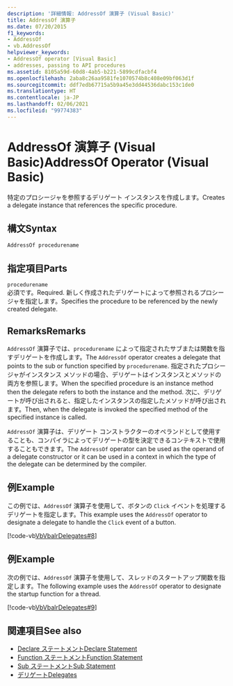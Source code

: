 ```yaml
---
description: '詳細情報: AddressOf 演算子 (Visual Basic)'
title: AddressOf 演算子
ms.date: 07/20/2015
f1_keywords:
- AddressOf
- vb.AddressOf
helpviewer_keywords:
- AddressOf operator [Visual Basic]
- addresses, passing to API procedures
ms.assetid: 8105a59d-60d8-4ab5-b221-5899cdfacbf4
ms.openlocfilehash: 2aba8c26aa9581fe1070574b8c408e09bf063d1f
ms.sourcegitcommit: ddf7edb67715a5b9a45e3dd44536dabc153c1de0
ms.translationtype: HT
ms.contentlocale: ja-JP
ms.lasthandoff: 02/06/2021
ms.locfileid: "99774383"
---
```

# <a name="addressof-operator-visual-basic"></a><span data-ttu-id="20b7b-103">AddressOf 演算子 (Visual Basic)</span><span class="sxs-lookup"><span data-stu-id="20b7b-103">AddressOf Operator (Visual Basic)</span></span>

<span data-ttu-id="20b7b-104">特定のプロシージャを参照するデリゲート インスタンスを作成します。</span><span class="sxs-lookup"><span data-stu-id="20b7b-104">Creates a delegate instance that references the specific procedure.</span></span>  
  
## <a name="syntax"></a><span data-ttu-id="20b7b-105">構文</span><span class="sxs-lookup"><span data-stu-id="20b7b-105">Syntax</span></span>  
  
```vb  
AddressOf procedurename  
```  
  
## <a name="parts"></a><span data-ttu-id="20b7b-106">指定項目</span><span class="sxs-lookup"><span data-stu-id="20b7b-106">Parts</span></span>  

 `procedurename`  
 <span data-ttu-id="20b7b-107">必須です。</span><span class="sxs-lookup"><span data-stu-id="20b7b-107">Required.</span></span> <span data-ttu-id="20b7b-108">新しく作成されたデリゲートによって参照されるプロシージャを指定します。</span><span class="sxs-lookup"><span data-stu-id="20b7b-108">Specifies the procedure to be referenced by the newly created delegate.</span></span>  
  
## <a name="remarks"></a><span data-ttu-id="20b7b-109">Remarks</span><span class="sxs-lookup"><span data-stu-id="20b7b-109">Remarks</span></span>  

 <span data-ttu-id="20b7b-110">`AddressOf` 演算子では、`procedurename` によって指定されたサブまたは関数を指すデリゲートを作成します。</span><span class="sxs-lookup"><span data-stu-id="20b7b-110">The `AddressOf` operator creates a delegate that points to the sub or function specified by `procedurename`.</span></span> <span data-ttu-id="20b7b-111">指定されたプロシージャがインスタンス メソッドの場合、デリゲートはインスタンスとメソッドの両方を参照します。</span><span class="sxs-lookup"><span data-stu-id="20b7b-111">When the specified procedure is an instance method then the delegate refers to both the instance and the method.</span></span> <span data-ttu-id="20b7b-112">次に、デリゲートが呼び出されると、指定したインスタンスの指定したメソッドが呼び出されます。</span><span class="sxs-lookup"><span data-stu-id="20b7b-112">Then, when the  delegate is invoked the specified method of the specified instance is called.</span></span>  
  
 <span data-ttu-id="20b7b-113">`AddressOf` 演算子は、デリゲート コンストラクターのオペランドとして使用することも、コンパイラによってデリゲートの型を決定できるコンテキストで使用することもできます。</span><span class="sxs-lookup"><span data-stu-id="20b7b-113">The `AddressOf` operator can be used as the operand of a delegate constructor or it can be used in a context in which the type of the delegate can be determined by the compiler.</span></span>  
  
## <a name="example"></a><span data-ttu-id="20b7b-114">例</span><span class="sxs-lookup"><span data-stu-id="20b7b-114">Example</span></span>  

 <span data-ttu-id="20b7b-115">この例では、`AddressOf` 演算子を使用して、ボタンの `Click` イベントを処理するデリゲートを指定します。</span><span class="sxs-lookup"><span data-stu-id="20b7b-115">This example uses the `AddressOf` operator to designate a delegate to handle the `Click` event of a button.</span></span>  
  
 [!code-vb[VbVbalrDelegates#8](~/samples/snippets/visualbasic/VS_Snippets_VBCSharp/VbVbalrDelegates/VB/Class1.vb#8)]  
  
## <a name="example"></a><span data-ttu-id="20b7b-116">例</span><span class="sxs-lookup"><span data-stu-id="20b7b-116">Example</span></span>  

 <span data-ttu-id="20b7b-117">次の例では、`AddressOf` 演算子を使用して、スレッドのスタートアップ関数を指定します。</span><span class="sxs-lookup"><span data-stu-id="20b7b-117">The following example uses the `AddressOf` operator to designate the startup function for a thread.</span></span>  
  
 [!code-vb[VbVbalrDelegates#9](~/samples/snippets/visualbasic/VS_Snippets_VBCSharp/VbVbalrDelegates/VB/Class1.vb#9)]  
  
## <a name="see-also"></a><span data-ttu-id="20b7b-118">関連項目</span><span class="sxs-lookup"><span data-stu-id="20b7b-118">See also</span></span>

- [<span data-ttu-id="20b7b-119">Declare ステートメント</span><span class="sxs-lookup"><span data-stu-id="20b7b-119">Declare Statement</span></span>](../statements/declare-statement.md)
- [<span data-ttu-id="20b7b-120">Function ステートメント</span><span class="sxs-lookup"><span data-stu-id="20b7b-120">Function Statement</span></span>](../statements/function-statement.md)
- [<span data-ttu-id="20b7b-121">Sub ステートメント</span><span class="sxs-lookup"><span data-stu-id="20b7b-121">Sub Statement</span></span>](../statements/sub-statement.md)
- [<span data-ttu-id="20b7b-122">デリゲート</span><span class="sxs-lookup"><span data-stu-id="20b7b-122">Delegates</span></span>](../../programming-guide/language-features/delegates/index.md)
